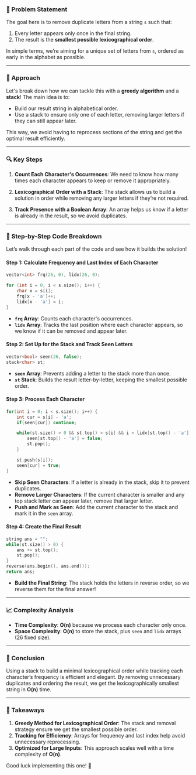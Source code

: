 ### 🚀 Problem Statement

The goal here is to remove duplicate letters from a string `s` such that:
1. Every letter appears only once in the final string.
2. The result is the **smallest possible lexicographical order**.

In simple terms, we’re aiming for a unique set of letters from `s`, ordered as early in the alphabet as possible.

---

### 🧠 Approach

Let's break down how we can tackle this with a **greedy algorithm** and a **stack**! The main idea is to:
- Build our result string in alphabetical order.
- Use a stack to ensure only one of each letter, removing larger letters if they can still appear later.

This way, we avoid having to reprocess sections of the string and get the optimal result efficiently.

---

### 🔍 Key Steps

1. **Count Each Character's Occurrences**: We need to know how many times each character appears to keep or remove it appropriately.
   
2. **Lexicographical Order with a Stack**: The stack allows us to build a solution in order while removing any larger letters if they’re not required.

3. **Track Presence with a Boolean Array**: An array helps us know if a letter is already in the result, so we avoid duplicates.

---

### 🔨 Step-by-Step Code Breakdown

Let’s walk through each part of the code and see how it builds the solution!

#### Step 1: Calculate Frequency and Last Index of Each Character

```cpp
vector<int> frq(26, 0), lidx(26, 0);

for (int i = 0; i < s.size(); i++) {
    char x = s[i];
    frq[x - 'a']++;
    lidx[x - 'a'] = i;
}
```

- **`frq` Array**: Counts each character's occurrences.
- **`lidx` Array**: Tracks the last position where each character appears, so we know if it can be removed and appear later.

#### Step 2: Set Up for the Stack and Track Seen Letters

```cpp
vector<bool> seen(26, false);
stack<char> st;
```

- **`seen` Array**: Prevents adding a letter to the stack more than once.
- **`st` Stack**: Builds the result letter-by-letter, keeping the smallest possible order.

#### Step 3: Process Each Character

```cpp
for(int i = 0; i < s.size(); i++) {
    int cur = s[i] - 'a';            
    if(seen[cur]) continue;

    while(st.size() > 0 && st.top() > s[i] && i < lidx[st.top() - 'a']) {
        seen[st.top() - 'a'] = false;
        st.pop();
    }

    st.push(s[i]);
    seen[cur] = true;
}
```

- **Skip Seen Characters**: If a letter is already in the stack, skip it to prevent duplicates.
- **Remove Larger Characters**: If the current character is smaller and any top stack letter can appear later, remove that larger letter.
- **Push and Mark as Seen**: Add the current character to the stack and mark it in the `seen` array.

#### Step 4: Create the Final Result

```cpp
string ans = "";
while(st.size() > 0) {
    ans += st.top();
    st.pop();
}
reverse(ans.begin(), ans.end());
return ans;
```

- **Build the Final String**: The stack holds the letters in reverse order, so we reverse them for the final answer!

---

### 📈 Complexity Analysis

- **Time Complexity**: **O(n)** because we process each character only once.
- **Space Complexity**: **O(n)** to store the stack, plus `seen` and `lidx` arrays (26 fixed size).

---

### 🏁 Conclusion

Using a stack to build a minimal lexicographical order while tracking each character’s frequency is efficient and elegant. By removing unnecessary duplicates and ordering the result, we get the lexicographically smallest string in **O(n)** time.

---

### 🎯 Takeaways

1. **Greedy Method for Lexicographical Order**: The stack and removal strategy ensure we get the smallest possible order.
2. **Tracking for Efficiency**: Arrays for frequency and last index help avoid unnecessary reprocessing.
3. **Optimized for Large Inputs**: This approach scales well with a time complexity of **O(n)**.

Good luck implementing this one! 🎉